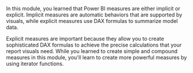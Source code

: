 In this module, you learned that Power BI measures are either implicit or explicit. Implicit measures are automatic behaviors that are supported by visuals, while explicit measures use DAX formulas to summarize model data.

Explicit measures are important because they allow you to create sophisticated DAX formulas to achieve the precise calculations that your report visuals need. While you learned to create simple and compound measures in this module, you'll learn to create more powerful measures by using iterator functions.

